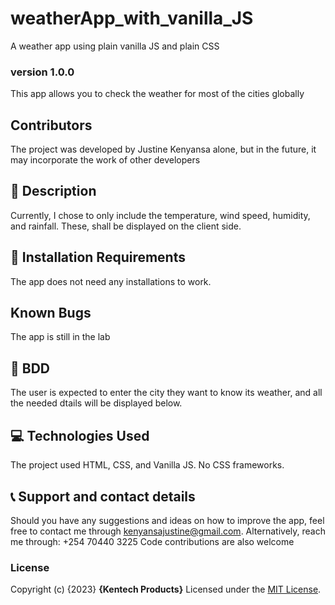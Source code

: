 # weatherApp_with_vanilla_JS
A weather app using plain vanilla JS and plain CSS
### version 1.0.0
This app allows you to check the weather for most of the cities globally
## Contributors
The project was developed by Justine Kenyansa alone, but in the future, it may incorporate the work of other developers
## :flashlight: Description
Currently, I chose to only include the temperature, wind speed, humidity, and rainfall. These, shall be displayed on the client side.
## :pushpin: Installation Requirements
The app does not need any installations to work.
## Known Bugs
<!-- There are no known bugs. -->
The app is still in the lab
## :pushpin: BDD
The user is expected to enter the city they want to know its weather, and all the needed dtails will be displayed below.
## :computer: Technologies Used
 The project used HTML, CSS, and Vanilla JS. No CSS frameworks.
 ## :telephone_receiver: Support and contact details
Should you have any suggestions and ideas on how to improve the app, feel free to contact me through kenyansajustine@gmail.com.
Alternatively, reach me through: +254 70440 3225
Code contributions are also welcome
### License
Copyright (c) {2023} **{Kentech Products}**
Licensed under the [MIT License](LICENSE).
